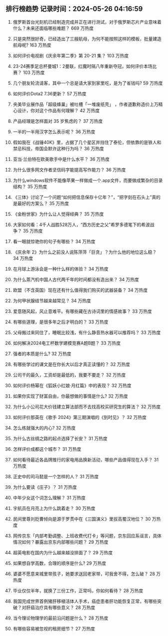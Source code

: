 
## 排行榜趋势 记录时间：2024-05-26 04:16:59
  
  1. 俄罗斯首台光刻机已经制造完成并正在进行测试，对于俄罗斯芯片产业意味着什么？未来还面临哪些难题？ 669 万热度
    
  2. 只是突然很好奇，已经造出了三艘航母，为何不能按照这样的模板，批量建造航母呢? 163 万热度
    
  3. 如何评价电视剧《庆余年第二季》第 20-21 集？ 103 万热度
    
  4. 23-24赛季足总杯曼城1：2曼联，红魔时隔八年重新夺冠，如何评价本场比赛？ 103 万热度
    
  5. 几个朋友轮流请客，其中一个总是请大家到家里吃，是为了省钱吗? 59 万热度
    
  6. 如何评价Dota2 7.36更新？ 57 万热度
    
  7. 央美毕业展作品「超级蜂巢」被吐槽「一堆废纸壳」 ，作者道歉称造价上万精心设计，你对这个作品有何理解？ 42 万热度
    
  8. 产品经理是怎样面对 35 岁焦虑的？ 37 万热度
    
  9. 一半的一半用汉字怎么表示呢？ 36 万热度
    
  10. 假如我在《战锤40K》里，占据了几个星区并挡住了泰伦，但依靠的是铁人和禁忌科技，帝国会默许这种行为吗？ 36 万热度
    
  11. 亚当·兰伯特在欧美歌手中是什么水平？ 36 万热度
    
  12. 为什么很多网文作者坚信码字能提高写作能力？ 36 万热度
    
  13. 为什么windows软件不能像苹果一样做成一个.app文件，而要做成繁杂的目录结构？ 35 万热度
    
  14. 《三体》讨论了一个问题“如何把信息保存十亿年？”，“把字刻在石头上”真的是最好的方案么？ 35 万热度
    
  15. 《金粉世家》为什么让人觉得经典？ 35 万热度
    
  16. 大家如何看：4千人战胜528万人，“西方历史之父”希罗多德笔下的希波战争？ 35 万热度
    
  17. 看一眼就惊艳你的句子有哪些？ 34 万热度
    
  18. 《庆余年 2》为什么之前没人说陈萍萍「巨贪」？为什么他的地位这么稳？ 34 万热度
    
  19. 在月球上游泳会是一种什么样的体验？ 34 万热度
    
  20. 为什么蒸汽机中国人古代两千年的时间都没有造出来？ 34 万热度
    
  21. 欧盟（不含英国）现在还有什么值得我们购买的武器装备？ 34 万热度
    
  22. 为何甲状腺结节越来越常见？ 34 万热度
    
  23. 爱意随风起，风止意难平。有哪些藏在古诗词里的情感故事？ 33 万热度
    
  24. 有哪些道理，是很多年之后才明白的？ 33 万热度
    
  25. 父母搬过来同住了，睡眠比较浅，有什么静音热水器可以推荐吗？ 33 万热度
    
  26. 如何解决2024电工杯数学建模竞赛A题B题？ 33 万热度
    
  27. 强者的本质是什么? 32 万热度
    
  28. 有哪些学过的课文是在你长大以后才真正读懂的？ 32 万热度
    
  29. 公司干的最久，工资却是最低的，我要不要走？ 32 万热度
    
  30. 如何评价杨幂在《狐妖小红娘·月红篇》中的表现？ 32 万热度
    
  31. 如果你实现了财富自由，你最想做的事情是什么? 32 万热度
    
  32. 为什么小公司花大价钱建立算法部而不去找高校买研究生的算法？ 32 万热度
    
  33. 如何评价那英在《歌手 2024》第三期演唱的《到时见》？ 32 万热度
    
  34. 怎么练就强大的内心? 32 万热度
    
  35. 为什么古丝绸之路的起点选择了长安？ 31 万热度
    
  36. 怎样评价成都这个城市？ 31 万热度
    
  37. 如何看待最近各品牌推行的家电用品换新活动，哪些产品值得现在入手？ 31 万热度
    
  38. 正史中的司马懿是一个怎样的人？ 31 万热度
    
  39. 为什么要读《庄子》？ 31 万热度
    
  40. 中年少女这个词怎么理解？ 31 万热度
    
  41. 宇航员在月亮上为什么跳着走？ 30 万热度
    
  42. 民间里尊刘贬曹倾向是源于罗贯中在《三国演义》里拔高蜀汉地位？ 30 万热度
    
  43. 网传京东「内部考勤调整、上班收费代打卡」等问题，京东回应系谣言，具体情况如何？暴露出京东内部哪些问题？ 29 万热度
    
  44. 超英电影在国内为什么越来越没排面了？ 29 万热度
    
  45. 如果想自学高数，合理的顺序是什么? 29 万热度
    
  46. 婆婆不愿意来城里带孩子，她要求送回老家带，可我舍不得，怎么破？ 28 万热度
    
  47. 毕业仅仅半年，就换了三份工作，正常吗，你如何看待？ 28 万热度
    
  48. 我国完成世界首例猪肝移植活体人手术，癌症患者肝功能恢复正常，有哪些突破？对肝癌治疗具有哪些意义？ 28 万热度
    
  49. 当今理论物理学的最前沿问题是什么？ 28 万热度
    
  50. 有哪些容易被忽视的租房细节？ 27 万热度
    